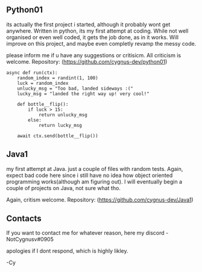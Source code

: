 ## Python01

its actually the first project i started, although it probably wont get anywhere. Written in python, its my first attempt at coding. While not well organised or even well coded, it gets the job done, as in it works. Will improve on this project, and maybe even completly revamp the messy code.

please inform me if u have any suggestions or critisicm. All criticism is welcome. Repository: (https://github.com/cygnus-dev/python01)
```
async def run(ctx):
    random_index = randint(1, 100)
    luck = random_index
    unlucky_msg = "Too bad, landed sideways :("
    lucky_msg = "landed the right way up! very cool!"

    def bottle__flip():
        if luck > 15:
            return unlucky_msg
        else:
            return lucky_msg

    await ctx.send(bottle__flip())

```

## Java1

my first attempt at Java. just a couple of files with random tests. Again, expect bad code here since i still have no idea how object oriented programming works(although am figuring out). I will eventually begin a couple of projects on Java, not sure what tho.

Again, critism welcome. Repository: (https://github.com/cygnus-dev/Java1)

## Contacts

If you want to contact me for whatever reason, here my discord - NotCygnusv#0905

apologies if I dont respond, which is highly likley.

-Cy

